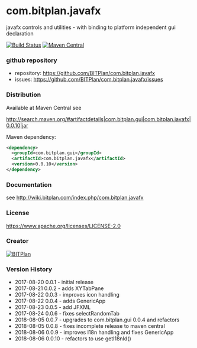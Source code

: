 # com.bitplan.javafx
javafx controls and utilities - with binding to platform independent gui declaration

[![Build Status](https://travis-ci.org/BITPlan/com.bitplan.javafx.svg?branch=master)](https://travis-ci.org/BITPlan/com.bitplan.javafx)
[![Maven Central](https://maven-badges.herokuapp.com/maven-central/com.bitplan.gui/com.bitplan.javafx/badge.svg)](https://maven-badges.herokuapp.com/maven-central/com.bitplan.gui/com.bitplan.javafx)

### github repository
* repository: https://github.com/BITPlan/com.bitplan.javafx
* issues: https://github.com/BITPlan/com.bitplan.javafx/issues

### Distribution
Available at Maven Central see 

http://search.maven.org/#artifactdetails|com.bitplan.gui|com.bitplan.javafx|0.0.10|jar

Maven dependency:

```xml
<dependency>
  <groupId>com.bitplan.gui</groupId>
  <artifactId>com.bitplan.javafx</artifactId>
  <version>0.0.10</version>
</dependency>
```

### Documentation 
see http://wiki.bitplan.com/index.php/com.bitplan.javafx

### License
https://www.apache.org/licenses/LICENSE-2.0

### Creator 
[![BITPlan](http://wiki.bitplan.com/images/wiki/thumb/8/87/BITPlanLogo2012.svg/200px-BITPlanLogo2012.svg.png)](http://web.bitplan.com)

### Version History
* 2017-08-20 0.0.1  - initial release
* 2017-08-21 0.0.2  - adds XYTabPane
* 2017-08-22 0.0.3  - improves icon handling
* 2017-08-22 0.0.4  - adds GenericApp
* 2017-08-23 0.0.5  - add JFXML
* 2017-08-24 0.0.6  - fixes selectRandomTab
* 2018-08-05 0.0.7  - upgrades to com.bitplan.gui 0.0.4 and refactors
* 2018-08-05 0.0.8  - fixes incomplete release to maven central 
* 2018-08-06 0.0.9  - improves I18n handling and fixes GenericApp
* 2018-08-06 0.0.10 - refactors to use getI18nId() 

